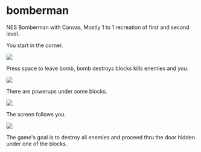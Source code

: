 # bomberman
NES Bomberman with Canvas, Mostly 1 to 1 recreation of first and second level.

You start in the corner.

<image src="/images/bomberman_1.PNG">
  
Press space to leave bomb, bomb destroys blocks kills enemies and you.
  
<image src="/images/bomberman_2.PNG">
  
There are powerups under some blocks.
  
<image src="/images/bomberman_3.PNG">
  
The screen follows you.
  
<image src="/images/bomberman_4.PNG">
  
The game's goal is to destroy all enemies and proceed thru the door hidden under one of the blocks.
